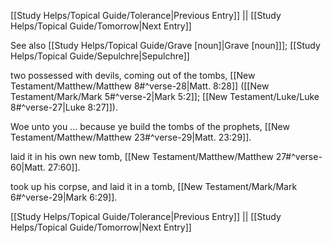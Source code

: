 [[Study Helps/Topical Guide/Tolerance|Previous Entry]]  ||  [[Study Helps/Topical Guide/Tomorrow|Next Entry]]

 See also [[Study Helps/Topical Guide/Grave [noun]|Grave [noun]]]; [[Study Helps/Topical Guide/Sepulchre|Sepulchre]]

 two possessed with devils, coming out of the tombs, [[New Testament/Matthew/Matthew 8#^verse-28|Matt. 8:28]] ([[New Testament/Mark/Mark 5#^verse-2|Mark 5:2]]; [[New Testament/Luke/Luke 8#^verse-27|Luke 8:27]]).

 Woe unto you ... because ye build the tombs of the prophets, [[New Testament/Matthew/Matthew 23#^verse-29|Matt. 23:29]].

 laid it in his own new tomb, [[New Testament/Matthew/Matthew 27#^verse-60|Matt. 27:60]].

 took up his corpse, and laid it in a tomb, [[New Testament/Mark/Mark 6#^verse-29|Mark 6:29]].

[[Study Helps/Topical Guide/Tolerance|Previous Entry]]  ||  [[Study Helps/Topical Guide/Tomorrow|Next Entry]]